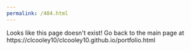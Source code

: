 ```yaml
---
permalink: /404.html
---
```


Looks like this page doesn't exist! 
Go back to the main page at https://clcooley10/clcooley10.github.io/portfolio.html
